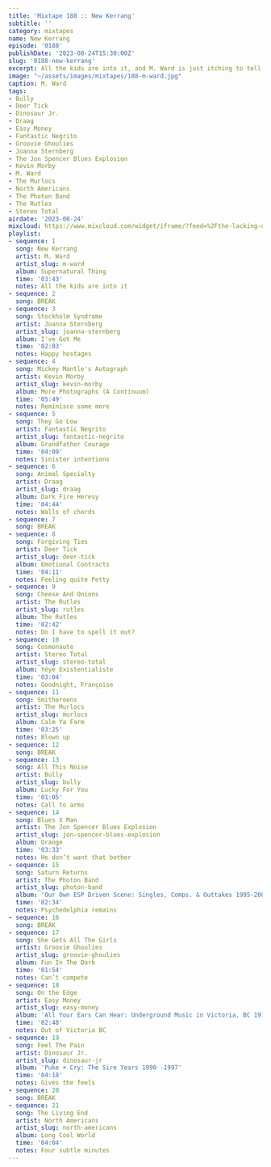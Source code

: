 ```yaml
---
title: 'Mixtape 188 :: New Kerrang'
subtitle: ''
category: mixtapes
name: New Kerrang
episode: '0188'
publishDate: '2023-08-24T15:30:00Z'
slug: '0188-new-kerrang'
excerpt: All the kids are into it, and M. Ward is just itching to tell us about it.
image: "~/assets/images/mixtapes/188-m-ward.jpg"
caption: M. Ward
tags:
- Bully
- Deer Tick
- Dinosaur Jr.
- Draag
- Easy Money
- Fantastic Negrito
- Groovie Ghoulies
- Joanna Sternberg
- The Jon Spencer Blues Explosion
- Kevin Morby
- M. Ward
- The Murlocs
- North Americans
- The Photon Band
- The Rutles
- Stereo Total
airdate: '2023-08-24'
mixcloud: https://www.mixcloud.com/widget/iframe/?feed=%2Fthe-lacking-org%2Fcyoyet-188-new-kerrang%2F&hide_artwork=1&hide_cover=1
playlist:
- sequence: 1
  song: New Kerrang
  artist: M. Ward
  artist_slug: m-ward
  album: Supernatural Thing
  time: '03:43'
  notes: All the kids are into it
- sequence: 2
  song: BREAK
- sequence: 3
  song: Stockholm Syndrome
  artist: Joanna Sternberg
  artist_slug: joanna-sternberg
  album: I've Got Me
  time: '02:03'
  notes: Happy hostages
- sequence: 4
  song: Mickey Mantle's Autograph
  artist: Kevin Morby
  artist_slug: kevin-morby
  album: More Photographs (A Continuum)
  time: '05:49'
  notes: Reminisce some more
- sequence: 5
  song: They Go Low
  artist: Fantastic Negrito
  artist_slug: fantastic-negrito
  album: Grandfather Courage
  time: '04:09'
  notes: Sinister intentions
- sequence: 6
  song: Animal Specialty
  artist: Draag
  artist_slug: draag
  album: Dark Fire Heresy
  time: '04:44'
  notes: Walls of chords
- sequence: 7
  song: BREAK
- sequence: 8
  song: Forgiving Ties
  artist: Deer Tick
  artist_slug: deer-tick
  album: Emotional Contracts
  time: '04:11'
  notes: Feeling quite Petty
- sequence: 9
  song: Cheese And Onions
  artist: The Rutles
  artist_slug: rutles
  album: The Rutles
  time: '02:42'
  notes: Do I have to spell it out?
- sequence: 10
  song: Cosmonaute
  artist: Stereo Total
  artist_slug: stereo-total
  album: Yéyé Existentialiste
  time: '03:04'
  notes: Goodnight, Françoise
- sequence: 11
  song: Smithereens
  artist: The Murlocs
  artist_slug: murlocs
  album: Calm Ya Farm
  time: '03:25'
  notes: Blown up
- sequence: 12
  song: BREAK
- sequence: 13
  song: All This Noise
  artist: Bully
  artist_slug: bully
  album: Lucky For You
  time: '01:05'
  notes: Call to arms
- sequence: 14
  song: Blues X Man
  artist: The Jon Spencer Blues Explosion
  artist_slug: jon-spencer-blues-explosion
  album: Orange
  time: '03:33'
  notes: He don’t want that bother
- sequence: 15
  song: Saturn Returns
  artist: The Photon Band
  artist_slug: photon-band
  album: 'Our Own ESP Driven Scene: Singles, Comps. & Outtakes 1995-2000'
  time: '02:34'
  notes: Psychedelphia remains
- sequence: 16
  song: BREAK
- sequence: 17
  song: She Gets All The Girls
  artist: Groovie Ghoulies
  artist_slug: groovie-ghoulies
  album: Fun In The Dark
  time: '01:54'
  notes: Can’t compete
- sequence: 18
  song: On the Edge
  artist: Easy Money
  artist_slug: easy-money
  album: 'All Your Ears Can Hear: Underground Music in Victoria, BC 1978-1984'
  time: '02:48'
  notes: Out of Victoria BC
- sequence: 19
  song: Feel The Pain
  artist: Dinosaur Jr.
  artist_slug: dinosaur-jr
  album: 'Puke + Cry: The Sire Years 1990 -1997'
  time: '04:18'
  notes: Gives the feels
- sequence: 20
  song: BREAK
- sequence: 21
  song: The Living End
  artist: North Americans
  artist_slug: north-americans
  album: Long Cool World
  time: '04:04'
  notes: Four subtle minutes
---
```


